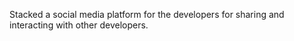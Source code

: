 Stacked a social media platform for the developers for sharing and interacting with other developers.
